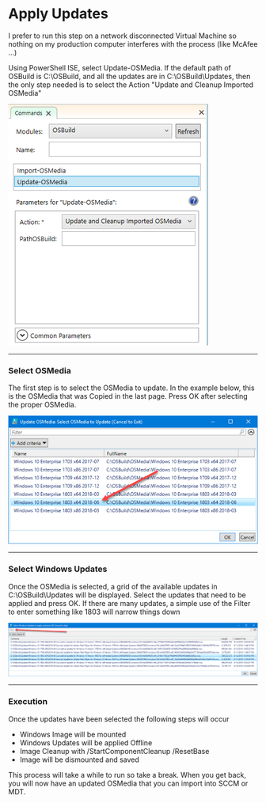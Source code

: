 # Apply Updates

I prefer to run this step on a network disconnected Virtual Machine so nothing on my production computer interferes with the process \(like McAfee ...\)

Using PowerShell ISE, select Update-OSMedia.  If the default path of OSBuild is C:\OSBuild, and all the updates are in C:\OSBuild\Updates, then the only step needed is to select the Action "Update and Cleanup Imported OSMedia"

![](/assets/2018-06-18_22-56-28.png)

---

### Select OSMedia

The first step is to select the OSMedia to update.  In the example below, this is the OSMedia that was Copied in the last page.  Press OK after selecting the proper OSMedia.

![](/assets/2018-06-18_23-01-34.png)

---

### Select Windows Updates

Once the OSMedia is selected, a grid of the available updates in C:\OSBuild\Updates will be displayed.  Select the updates that need to be applied and press OK.  If there are many updates, a simple use of the Filter to enter something like 1803 will narrow things down

![](/assets/2018-06-18_23-03-55.png)

---

### Execution

Once the updates have been selected the following steps will occur

* Windows Image will be mounted
* Windows Updates will be applied Offline
* Image Cleanup with /StartComponentCleanup /ResetBase
* Image will be dismounted and saved

This process will take a while to run so take a break.  When you get back, you will now have an updated OSMedia that you can import into SCCM or MDT.







